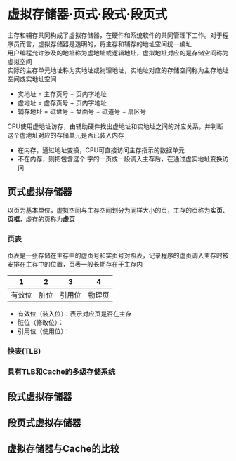 # 虚拟存储器·页式·段式·段页式
主存和辅存共同构成了虚拟存储器，在硬件和系统软件的共同管理下工作。对于程序员而言，虚拟存储器是透明的，将主存和辅存的地址空间统一编址  
用户编程允许涉及的地址称为虚地址或逻辑地址，虚拟地址对应的是存储空间称为虚拟空间  
实际的主存单元地址称为实地址或物理地址，实地址对应的存储空间称为主存地址空间或实地址空间
- 实地址 = 主存页号 + 页内字地址
- 虚地址 = 虚存页号 + 页内字地址
- 辅存地址 = 磁盘号 + 盘面号 + 磁道号 + 扇区号

CPU使用虚地址访存，由辅助硬件找出虚地址和实地址之间的对应关系，并判断这个虚地址对应的存储单元是否已装入内存
- 在内存，通过地址变换，CPU可直接访问主存指示的数据单元
- 不在内存，则把包含这个 字的一页或一段调入主存后，在通过虚实地址变换访问

## 页式虚拟存储器
以页为基本单位，虚拟空间与主存空间划分为同样大小的页，主存的页称为**实页**、**页框**，虚存的页称为**虚页**  
### 页表
页表是一张存储在主存中的虚页号和实页号对照表，记录程序的虚页调入主存时被安排在主存中的位置，页表一般长期存在于主存内

|1|2|3|4|
|-|-|-|-|
|有效位|脏位|引用位|物理页|

- 有效位（装入位）：表示对应页是否在主存
- 脏位（修改位）：
- 引用位（使用位）：
### 快表(TLB)

### 具有TLB和Cache的多级存储系统

## 段式虚拟存储器

## 段页式虚拟存储器

## 虚拟存储器与Cache的比较